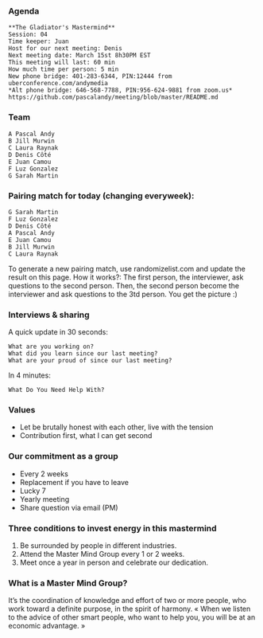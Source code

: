 ### Agenda

    **The Gladiator's Mastermind** 
    Session: 04
    Time keeper: Juan
    Host for our next meeting: Denis
    Next meeting date: March 15st 8h30PM EST
    This meeting will last: 60 min
    How much time per person: 5 min
    New phone bridge: 401-283-6344, PIN:12444 from uberconference.com/andymedia
    *Alt phone bridge: 646-568-7788, PIN:956-624-9881 from zoom.us*
    https://github.com/pascalandy/meeting/blob/master/README.md

### Team

    A Pascal Andy
    B Jill Murwin
    C Laura Raynak
    D Denis Côté
    E Juan Camou
    F Luz Gonzalez
    G Sarah Martin

### Pairing match for today (changing everyweek):

    G Sarah Martin
    F Luz Gonzalez
    D Denis Côté
    A Pascal Andy
    E Juan Camou
    B Jill Murwin
    C Laura Raynak
    
To generate a new pairing match, use randomizelist.com and update the result on this page. How it works?: The first person, the interviewer, ask questions to the second person. Then, the second person become the interviewer and ask questions to the 3td person. You get the picture :)

### Interviews & sharing

A quick update in 30 seconds:

    What are you working on?
    What did you learn since our last meeting?
    What are your proud of since our last meeting?

In 4 minutes:

    What Do You Need Help With?

### Values

- Let be brutally honest with each other, live with the tension
- Contribution first, what I can get second

### Our commitment as a group

- Every 2 weeks
- Replacement if you have to leave
- Lucky 7
- Yearly meeting
- Share question via email (PM)

### Three conditions to invest energy in this mastermind

1. Be surrounded by people in different industries.
2. Attend the Master Mind Group every 1 or 2 weeks.
3. Meet once a year in person and celebrate our dedication.

### What is a Master Mind Group?

It’s the coordination of knowledge and effort of two or more people, who work toward a definite purpose, in the spirit of harmony. « When we listen to the advice of other smart people, who want to help you, you will be at an economic advantage. »
